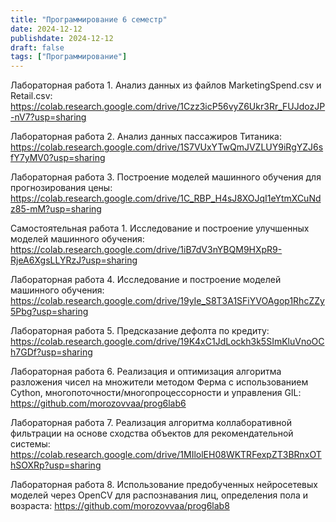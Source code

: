```yaml
---
title: "Программирование 6 семестр"
date: 2024-12-12
publishdate: 2024-12-12
draft: false
tags: ["Программирование"]
---
```


Лабораторная работа 1. Анализ данных из файлов MarketingSpend.csv и Retail.csv: https://colab.research.google.com/drive/1Czz3icP56vyZ6Ukr3Rr_FUJdozJP-nV7?usp=sharing

Лабораторная работа 2. Анализ данных пассажиров Титаника: https://colab.research.google.com/drive/1S7VUxYTwQmJVZLUY9iRgYZJ6sfY7yMV0?usp=sharing

Лабораторная работа 3. Построение моделей машинного обучения для прогнозирования цены: https://colab.research.google.com/drive/1C_RBP_H4sJ8XOJqI1eYtmXCuNdz85-mM?usp=sharing

Самостоятельная работа 1. Исследование и построение улучшенных моделей машинного обучения: https://colab.research.google.com/drive/1iB7dV3nYBQM9HXpR9-RjeA6XgsLLYRzJ?usp=sharing

Лабораторная работа 4. Исследование и построение моделей машинного обучения: https://colab.research.google.com/drive/19yIe_S8T3A1SFiYVOAgop1RhcZZy5Pbg?usp=sharing

Лабораторная работа 5. Предсказание дефолта по кредиту: https://colab.research.google.com/drive/19K4xC1JdLockh3k5SImKluVnoOCh7GDf?usp=sharing

Лабораторная работа 6. Реализация и оптимизация алгоритма разложения чисел на множители методом Ферма с использованием Cython, многопоточности/многопроцессорности и управления GIL: https://github.com/morozovvaa/prog6lab6

Лабораторная работа 7. Реализация алгоритма коллаборативной фильтрации на основе сходства объектов для рекомендательной системы: https://colab.research.google.com/drive/1MIlolEH08WKTRFexpZT3BRnxOThSOXRp?usp=sharing

Лабораторная работа 8. Использование предобученных нейросетевых моделей через OpenCV для распознавания лиц, определения пола и возраста: https://github.com/morozovvaa/prog6lab8
